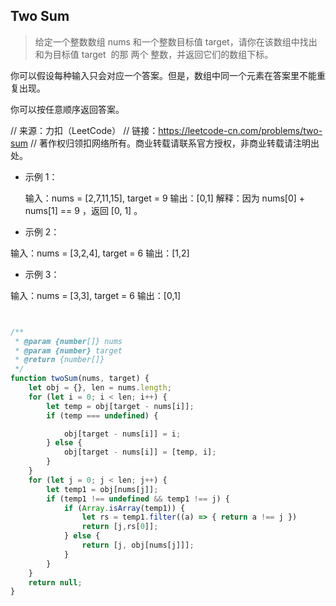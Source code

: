 ## Two Sum
> 给定一个整数数组 nums 和一个整数目标值 target，请你在该数组中找出 和为目标值 target  的那 两个 整数，并返回它们的数组下标。

 你可以假设每种输入只会对应一个答案。但是，数组中同一个元素在答案里不能重复出现。

 你可以按任意顺序返回答案。

// 来源：力扣（LeetCode）
// 链接：https://leetcode-cn.com/problems/two-sum
// 著作权归领扣网络所有。商业转载请联系官方授权，非商业转载请注明出处。


* 示例 1：

  输入：nums = [2,7,11,15], target = 9
 输出：[0,1]
 解释：因为 nums[0] + nums[1] == 9 ，返回 [0, 1] 。
 * 示例 2：

  输入：nums = [3,2,4], target = 6
  输出：[1,2]
 * 示例 3：

 输入：nums = [3,3], target = 6
 输出：[0,1]

```javascript


/**
 * @param {number[]} nums
 * @param {number} target
 * @return {number[]}
 */
function twoSum(nums, target) {
    let obj = {}, len = nums.length;
    for (let i = 0; i < len; i++) {
        let temp = obj[target - nums[i]];
        if (temp === undefined) {

            obj[target - nums[i]] = i;
        } else {
            obj[target - nums[i]] = [temp, i];
        }
    }
    for (let j = 0; j < len; j++) {
        let temp1 = obj[nums[j]];
        if (temp1 !== undefined && temp1 !== j) {
            if (Array.isArray(temp1)) {
                let rs = temp1.filter((a) => { return a !== j })
                return [j,rs[0]];
            } else {
                return [j, obj[nums[j]]];
            }
        }
    }
    return null;
}
```
